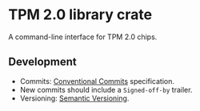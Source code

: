 # TPM 2.0 library crate

A command-line interface for TPM 2.0 chips.

## Development

* Commits: [Conventional Commits](https://www.conventionalcommits.org/en/v1.0.0/) specification.
* New commits should include a `Signed-off-by` trailer.
* Versioning: [Semantic Versioning](https://semver.org/).

